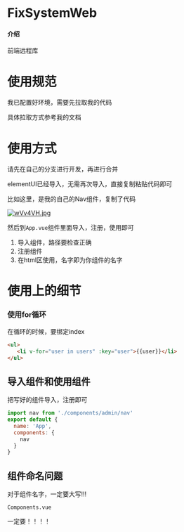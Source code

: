 # FixSystemWeb

#### 介绍
前端远程库

# 使用规范

我已配置好环境，需要先拉取我的代码

具体拉取方式参考我的文档

# 使用方式

请先在自己的分支进行开发，再进行合并

elementUI已经导入，无需再次导入，直接复制粘贴代码即可

比如这里，是我的自己的Nav组件，复制了代码

[![wVv4VH.jpg](https://s1.ax1x.com/2020/09/05/wVv4VH.jpg)](https://imgchr.com/i/wVv4VH)

然后到`App.vue`组件里面导入，注册，使用即可

1. 导入组件，路径要检查正确
2. 注册组件
3. 在html区使用，名字即为你组件的名字

# 使用上的细节

### 使用for循环

在循环的时候，要绑定index

```html
<ul>
   <li v-for="user in users" :key="user">{{user}}</li>
</ul>
```



## 导入组件和使用组件

把写好的组件导入，注册即可

```js
import nav from './components/admin/nav'
export default {
  name: 'App',
  components: {
    nav
  }
}
```

## 组件命名问题

对于组件名字，一定要大写!!!

`Components.vue`

一定要！！！！

